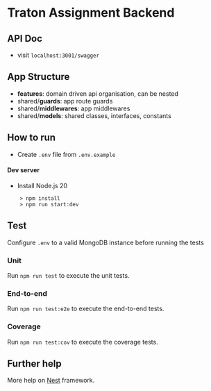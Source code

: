 # Traton Assignment Backend

## API Doc

- visit `localhost:3001/swagger`

## App Structure

- **features**: domain driven api organisation, can be nested
- shared/**guards**: app route guards
- shared/**middlewares**: app middlewares
- shared/**models**: shared classes, interfaces, constants

## How to run

- Create `.env` file from `.env.example`

#### Dev server

- Install Node.js 20

```
    > npm install
    > npm run start:dev
```

## Test

Configure `.env` to a valid MongoDB instance before running the tests

### Unit

Run `npm run test` to execute the unit tests.

### End-to-end

Run `npm run test:e2e` to execute the end-to-end tests.

### Coverage

Run `npm run test:cov` to execute the coverage tests.

## Further help

More help on [Nest](https://github.com/nestjs/nest) framework.
